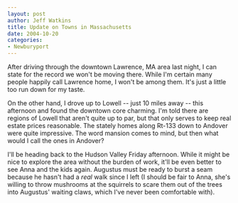 ```yaml
--- 
layout: post
author: Jeff Watkins
title: Update on Towns in Massachusetts
date: 2004-10-20
categories: 
- Newburyport
---
```


After driving through the downtown Lawrence, MA area last night, I can state for the record we won't be moving there. While I'm certain many people happily call Lawrence home, I won't be among them. It's just a little too run down for my taste.

On the other hand, I drove up to Lowell -- just 10 miles away -- this afternoon and found the downtown core charming. I'm told there are regions of Lowell that aren't quite up to par, but that only serves to keep real estate prices reasonable. The stately homes along Rt-133 down to Andover were quite impressive. The word mansion comes to mind, but then what would I call the ones in Andover?

I'll be heading back to the Hudson Valley Friday afternoon. While it might be nice to explore the area without the burden of work, it'll be even better to see Anna and the kids again. Augustus must be ready to burst a seam because he hasn't had a *real* walk since I left (I should be fair to Anna, she's willing to throw mushrooms at the squirrels to scare them out of the trees into Augustus' waiting claws, which I've never been comfortable with).